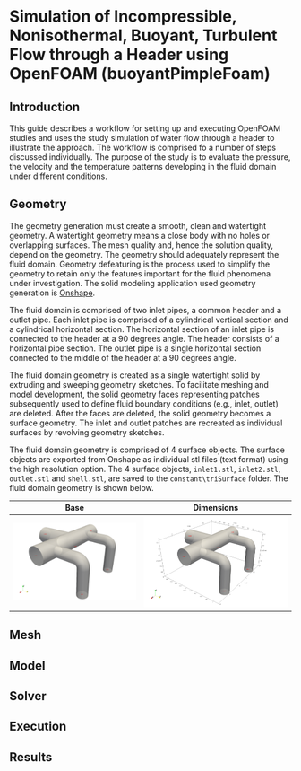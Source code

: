 # Simulation of Incompressible, Nonisothermal, Buoyant, Turbulent Flow through a Header using OpenFOAM (buoyantPimpleFoam)

## Introduction

This guide describes a workflow for setting up and executing OpenFOAM studies and uses the study simulation of water flow through a header to illustrate the approach. The workflow is comprised fo a number of steps discussed individually. The purpose of the study is to evaluate the pressure, the velocity and the temperature patterns developing in the fluid domain under different conditions.

## Geometry

The geometry generation must create a smooth, clean and watertight geometry. A watertight geometry means a close body with no holes or overlapping surfaces. The mesh quality and, hence the solution quality, depend on the geometry. The geometry should adequately represent the fluid domain. Geometry defeaturing is the process used to simplify the geometry to retain only the features important for the fluid phenomena under investigation. The solid modeling application used geometry generation is [Onshape](https://www.onshape.com). 

The fluid domain is comprised of two inlet pipes, a common header and a outlet pipe. Each inlet pipe is comprised of a cylindrical vertical section and a cylindrical horizontal section. The horizontal section of an inlet pipe is connected to the header at a 90 degrees angle. The header consists of a horizontal pipe section. The outlet pipe is a single horizontal section connected to the middle of the header at a 90 degrees angle.

The fluid domain geometry is created as a single watertight solid by extruding and sweeping geometry sketches. To facilitate meshing and model development, the solid geometry faces representing patches subsequently used to define fluid boundary conditions (e.g., inlet, outlet) are deleted. After the faces are deleted, the solid geometry becomes a surface geometry. The inlet and outlet patches are recreated as individual surfaces by revolving geometry sketches.

The fluid domain geometry is comprised of 4 surface objects. The surface objects are exported from Onshape as individual stl files (text format) using the high resolution option. The 4 surface objects, `inlet1.stl`, `inlet2.stl`, `outlet.stl` and `shell.stl`, are saved to the `constant\triSurface` folder. The fluid domain geometry is shown below.

Base                                             |  Dimensions
:-----------------------------------------------:|:-----------------------------------:
![alt text](img/geometry_base.png "Geometry")  |  ![alt text](img/geometry_dimensions.png "Geometry")

## Mesh


## Model


## Solver


## Execution


## Results

